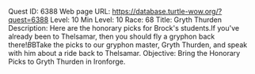 Quest ID: 6388
Web page URL: https://database.turtle-wow.org/?quest=6388
Level: 10
Min Level: 10
Race: 68
Title: Gryth Thurden
Description: Here are the honorary picks for Brock's students.If you've already been to Thelsamar, then you should fly a gryphon back there!$B$BTake the picks to our gryphon master, Gryth Thurden, and speak with him about a ride back to Thelsamar.
Objective: Bring the Honorary Picks to Gryth Thurden in Ironforge.
